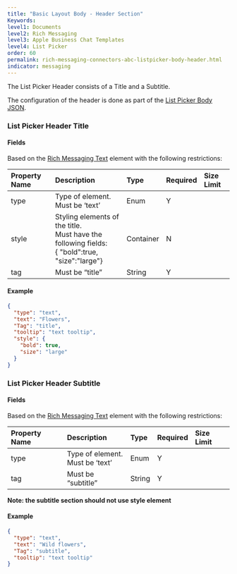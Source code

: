 ```yaml
---
title: "Basic Layout Body - Header Section"
Keywords:
level1: Documents
level2: Rich Messaging
level3: Apple Business Chat Templates
level4: List Picker
order: 60
permalink: rich-messaging-connectors-abc-listpicker-body-header.html
indicator: messaging
---
```


The List Picker Header consists of a Title and a Subtitle.

The configuration of the header is done as part of the [List Picker Body JSON](rich-messaging-connectors-abc-listpicker-body.html).

### List Picker Header Title

#### Fields

Based on the [Rich Messaging Text](rich-messaging-basic-elements-text.html) element with the following restrictions:

| Property Name | Description | Type | Required | Size Limit |
| :--- | :--- | :--- | :--- | :--- |
| type | Type of element. <br/> Must be ‘text’ | Enum | Y |  |
| style | Styling elements of the title. </br>Must have the following fields:<br/>{ "bold":true,<br/>			"size":"large"}  | Container | N |  |
| tag | Must be “title” | String | Y |  |

#### Example

```json
{
  "type": "text",
  "text": "Flowers",
  "Tag": "title",
  "tooltip": "text tooltip",
  "style": {
    "bold": true,
    "size": "large"
  }
}
```

### List Picker Header Subtitle

#### Fields

Based on the [Rich Messaging Text](rich-messaging-basic-elements-text.html) element with the following restrictions:

| Property Name | Description | Type | Required | Size Limit |
| :--- | :--- | :--- | :--- | :--- |
| type | Type of element. <br/> Must be ‘text’ | Enum | Y |  |
| tag | Must be “subtitle” | String | Y |  |

**Note: the subtitle section should not use style element**

#### Example

```json
{
  "type": "text",
  "text": "Wild flowers",
  "Tag": "subtitle",
  "tooltip": "text tooltip"
}
```
